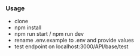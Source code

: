 ### Usage
- clone
- npm install
- npm run start / npm run dev
- rename .env.example to .env and provide values
- test endpoint on localhost:3000/API/base/test